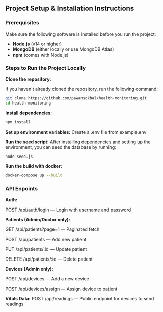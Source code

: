 ## Project Setup & Installation Instructions

### Prerequisites

Make sure the following software is installed before you run the project:

- **Node.js** (v14 or higher)
- **MongoDB** (either locally or use MongoDB Atlas)
- **npm** (comes with Node.js)

### Steps to Run the Project Locally

 **Clone the repository:**

   If you haven't already cloned the repository, run the following command:

   ```bash
   git clone https://github.com/pawansokhal/health-monitoring.git
   cd health-monitoring
   ```


**Install dependencies:**
```bash
npm install
```

**Set up environment variables:**
Create a .env file from example.env


**Run the seed script:**
After installing dependencies and setting up the environment, you can seed the database by running:
```bash
node seed.js
```

**Run the build with docker:**
```bash
docker-compose up --build
```


### API Enpoints


**Auth:**

POST /api/auth/login — Login with username and password


**Patients (Admin/Doctor only):**

GET /api/patients?page=1 — Paginated fetch

POST /api/patients — Add new patient

PUT /api/patients/:id — Update patient

DELETE /api/patients/:id — Delete patient


**Devices (Admin only):**

POST /api/devices — Add a new device

POST /api/devices/assign — Assign device to patient

**Vitals Data:**
POST /api/readings — Public endpoint for devices to send readings
